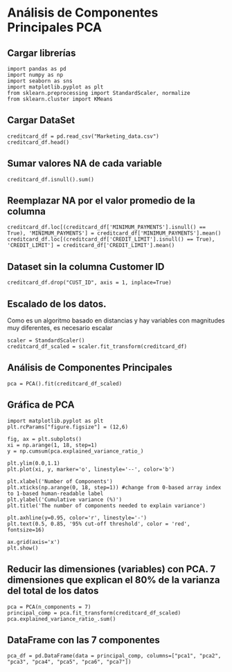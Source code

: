 
# Análisis de Componentes Principales PCA

## Cargar librerías
```
import pandas as pd
import numpy as np
import seaborn as sns
import matplotlib.pyplot as plt
from sklearn.preprocessing import StandardScaler, normalize
from sklearn.cluster import KMeans
```

## Cargar DataSet
```
creditcard_df = pd.read_csv("Marketing_data.csv")
creditcard_df.head()
```
## Sumar valores NA de cada variable
```
creditcard_df.isnull().sum()
```

## Reemplazar NA por el valor promedio de la columna
```
creditcard_df.loc[(creditcard_df['MINIMUM_PAYMENTS'].isnull() == True), 'MINIMUM_PAYMENTS'] = creditcard_df['MINIMUM_PAYMENTS'].mean()
creditcard_df.loc[(creditcard_df['CREDIT_LIMIT'].isnull() == True), 'CREDIT_LIMIT'] = creditcard_df['CREDIT_LIMIT'].mean()
```

## Dataset sin la columna Customer ID
```
creditcard_df.drop("CUST_ID", axis = 1, inplace=True)
```
## Escalado de los datos. 
Como es un algoritmo basado en distancias y hay variables con magnitudes muy diferentes, es necesario escalar
```
scaler = StandardScaler()
creditcard_df_scaled = scaler.fit_transform(creditcard_df)
```
## Análisis de Componentes Principales
```
pca = PCA().fit(creditcard_df_scaled)
```

## Gráfica de PCA
```
import matplotlib.pyplot as plt
plt.rcParams["figure.figsize"] = (12,6)

fig, ax = plt.subplots()
xi = np.arange(1, 18, step=1)
y = np.cumsum(pca.explained_variance_ratio_)

plt.ylim(0.0,1.1)
plt.plot(xi, y, marker='o', linestyle='--', color='b')

plt.xlabel('Number of Components')
plt.xticks(np.arange(0, 18, step=1)) #change from 0-based array index to 1-based human-readable label
plt.ylabel('Cumulative variance (%)')
plt.title('The number of components needed to explain variance')

plt.axhline(y=0.95, color='r', linestyle='-')
plt.text(0.5, 0.85, '95% cut-off threshold', color = 'red', fontsize=16)

ax.grid(axis='x')
plt.show()
```

## Reducir las dimensiones (variables) con PCA. 7 dimensiones que explican el 80% de la varianza del total de los datos
```
pca = PCA(n_components = 7)
principal_comp = pca.fit_transform(creditcard_df_scaled)
pca.explained_variance_ratio_.sum()
```

## DataFrame con las 7 componentes
```
pca_df = pd.DataFrame(data = principal_comp, columns=["pca1", "pca2", "pca3", "pca4", "pca5", "pca6", "pca7"])
```
